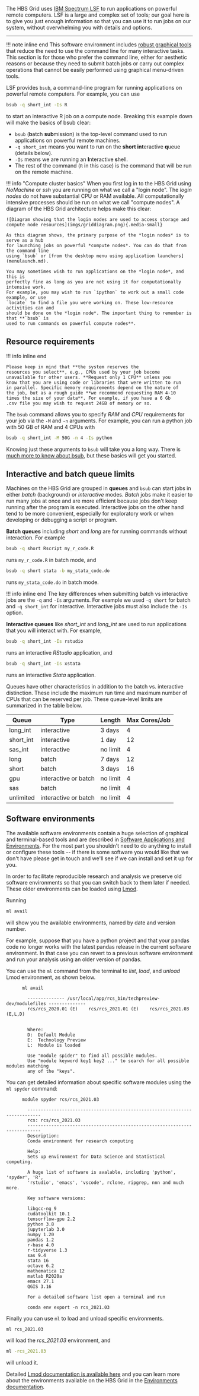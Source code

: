 
The HBS Grid uses [IBM Spectrum LSF](https://www.ibm.com/docs/en/spectrum-lsf) 
to run applications on powerful remote computers. LSF is a large and complex 
set of tools; our goal here is to give you just enough information so that you
can use it to run jobs on our system, without overwhelming you with details and
options.

---

!!! note inline end
    This software environment includes [robust graphical tools](menulaunch.md)
    that reduce the need to use the command line for many interactive tasks. This
    section is for those who prefer the command line, either for aesthetic reasons or
    because they need to submit batch jobs or carry out complex operations that cannot 
    be easily performed using graphical menu-driven tools.

LSF provides `bsub`, a command-line program for running applications on powerful remote
computers. For example, you can use

``` sh
bsub -q short_int -Is R
```

to start an interactive R job on a compute node. Breaking this example down will
make the basics of bsub clear:

-   `bsub` (**b**atch **sub**mission) is the top-level command used to run applications
    on powerful remote machines.
-   `-q short_int` means you want to run on the **short int**eractive **q**ueue (details
    below).
-   `-Is` means we are running an **I**nteractive **s**hell.
-   The rest of the command (`R` in this case) is the command that will be run on
    the remote machine.

!!! info "<a name='compute-cluster-basics'>Compute cluster basics</a>"
    When you first log in to the HBS Grid using *NoMachine* or *ssh* you are running
    on what we call a "login node". The *login nodes* do not have substantial CPU or
    RAM available. All computationally intensive processes should be run on what we
    call "compute nodes". A diagram of the HBS Grid architecture helps make this
    clear:
     
    ![Diagram showing that the login nodes are used to access storage and compute node resources](imgs/griddiagram.png){.media-small}
     
    As this diagram shows, the primary purpose of the *login nodes* is to serve as a hub 
    for launching jobs on powerful *compute nodes*. You can do that from the command line 
    using `bsub` or [from the desktop menu using application launchers](menulaunch.md).
    
    You may sometimes wish to run applications on the *login node*, and this is
    perfectly fine as long as you are not using it for computationally intensive work.
    For example, you may wish to run `ipython` to work out a small code example, or use
    `locate` to find a file you were working on. These low-resource activities can and
    should be done on the *login node*. The important thing to remember is that **`bsub` is
    used to run commands on powerful compute nodes**.

## Resource requirements

!!! info inline end
    
    Please keep in mind that **the system reserves the
    resources you select**, e.g., CPUs used by your job become
    unavailable for other users. **Request only 1 CPU** unless you
    know that you are using code or libraries that were written to run
    in parallel. Specific memory requirements depend on the nature of
    the job, but as a rough guide **we recommend requesting RAM 4-10
    times the size of your data**. For example, if you have a 6 Gb
    .csv file you may wish to request 24GB of memory or so.

The `bsub` command allows you to specify *RAM* and *CPU* requirements for your job via the `-M` and `-n` arguments. For example, you can run a python job with 50 GB of RAM
and 4 CPUs with

``` sh
bsub -q short_int -M 50G -n 4 -Is python
```

Knowing just these arguments to `bsub` will take you a long way. There is 
[much more to know about bsub](https://www.ibm.com/support/knowledgecenter/SSWRJV_10.1.0/lsf_command_ref/bsub.heading_options.1.html),
but these basics will get you started.

## Interactive and batch queue limits

Machines on the HBS Grid are grouped in **queues** and `bsub` can start jobs in either
*batch* (background) or *interactive* modes. *Batch* jobs make it easier to run
many jobs at once and are more efficient because jobs don't keep running after the
program is executed. Interactive jobs on the other hand tend to be more
convenient, especially for exploratory work or when developing or debugging a
script or program.

**Batch queues** including *short* and *long* are for running commands without interaction. For example

``` sh
bsub -q short Rscript my_r_code.R
```

runs `my_r_code.R` in batch mode, and

``` sh
bsub -q short stata -b my_stata_code.do
```

runs `my_stata_code.do` in batch mode.

!!! info inline end
    The key differences when submitting batch vs interactive jobs are the `-q` and
    `-Is` arguments. For example we used `-q short` for batch and `-q short_int` for 
    interactive. Interactive jobs must also include the `-Is` option.
    

**Interactive queues** like *short_int* and *long_int* are used to run
applications that you will interact with. For example,

``` sh
bsub -q short_int -Is rstudio
```

runs an interactive *RStudio* application, and

``` sh
bsub -q short_int -Is xstata
```

runs an interactive *Stata* application.

Queues have other characteristics<a name='queue-characteristics'> </a>in addition to the batch vs.
interactive distinction. These include the maximum run time and maximum
number of CPUs that can be reserved per job. These queue-level limits
are summarized in the table below.

 | Queue       | Type                   | Length     | Max Cores/Job   | 
 | ----------- | ---------------------- | ---------- | --------------- | 
 | long_int    | interactive            | 3 days     | 4               | 
 | short_int   | interactive            | 1 day      | 12              | 
 | sas_int     | interactive            | no limit   | 4               | 
 | long        | batch                  | 7 days     | 12              | 
 | short       | batch                  | 3 days     | 16              | 
 | gpu         | interactive or batch   | no limit   | 4               | 
 | sas         | batch                  | no limit   | 4               | 
 | unlimited   | interactive or batch   | no limit   | 4               | 

## Software environments

The available software environments contain a huge selection of graphical and
terminal-based tools and are described in [Software Applications and
Environments](environments.md). For the most part you shouldn't need to do
anything to install or configure these tools -- if there is some software you
would like that we don't have please get in touch and we'll see if we can install
and set it up for you.

In order to facilitate reproducible research and analysis we preserve old software
environments so that you can switch back to them later if needed. These older
environments can be loaded using [Lmod](https://lmod.readthedocs.io/en/latest/010_user.html).

Running
``` sh
ml avail
```
will show you the available environments, named by date and version number.

For example, suppose that you have a python project and that your pandas code no
longer works with the latest pandas release in the current software environment.
In that case you can revert to a previous software environment and run your
analysis using an older version of pandas.

You can use the `ml` command from the terminal to *list*, *load*, and *unload* Lmod environment,
as shown below.

``` contents
      ml avail
      
        -------------- /usr/local/app/rcs_bin/techpreview-dev/modulefiles --------------
        rcs/rcs_2020.01 (E)    rcs/rcs_2021.01 (E)    rcs/rcs_2021.03 (E,L,D)


        Where:
        D:  Default Module
        E:  Technology Preview
        L:  Module is loaded
        
        Use "module spider" to find all possible modules.
        Use "module keyword key1 key2 ..." to search for all possible modules matching
        any of the "keys".
```

You can get detailed information about specific software modules using the
`ml spyder` command:

``` contents
      module spyder rcs/rcs_2021.03
      
        ---------------------------------------------------------------------------
        rcs: rcs/rcs_2021.03
        ---------------------------------------------------------------------------
        Description:
        Conda environment for research computing
        
        Help:
        Sets up environment for Data Science and Statistical computing.
        
        A huge list of software is avalable, including 'python', 'spyder', 'R', 
        'rstudio', 'emacs', 'vscode', rclone, ripgrep, nnn and much more.
        
        Key software versions:
        
        libgcc-ng 9
        cudatoolkit 10.1
        tensorflow-gpu 2.2
        python 3.8
        jupyterlab 3.0
        numpy 1.20
        pandas 1.2
        r-base 4.0
        r-tidyverse 1.3
        sas 9.4
        stata 16
        octave 6.2
        mathematica 12
        matlab R2020a
        emacs 27.1
        QGIS 3.16
        
        For a detailed software list open a terminal and run 
        
        conda env export -n rcs_2021.03
```

Finally you can use `ml` to load and unload specific environments.
``` sh
ml rcs_2021.03
```
will load the *rcs_2021.03* environment, and 
``` sh
ml -rcs_2021.03
```
will unload it.

Detailed [Lmod documentation is available here](https://lmod.readthedocs.io/en/latest/) and you can learn more about the environments available on the HBS Grid in the [Environments documentation](environments.md).
